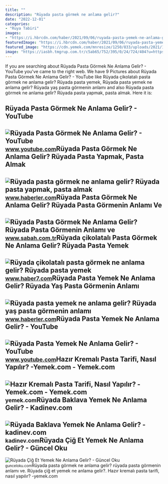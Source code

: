 ```yaml
---
title: ""
description: "Rüyada pasta görmek ne anlama gelir?"
date: "2022-12-01"
categories:
- "Ruya Tabiri"
images:
- "https://i.hbrcdn.com/haber/2021/09/06/ruyada-pasta-yemek-ne-anlama-gelir-ruyada-yas-14377821_2831_amp.jpg"
featuredImage: "https://i.hbrcdn.com/haber/2021/09/06/ruyada-pasta-yemek-ne-anlama-gelir-ruyada-yas-14377821_2831_amp.jpg"
featured_image: "https://cdn.yemek.com/mnresize/1250/833/uploads/2021/10/hazir-kremali-pasta-kubra.jpg"
image: "https://iasbh.tmgrup.com.tr/c5ab65/752/395/0/24/724/404?u=https://isbh.tmgrup.com.tr/sbh/2021/08/18/ruyada-pasta-gormek-ne-anlama-gelir-ruyada-pasta-yemek-anlami-nedir-1629290097835.jpg"
---
```


If you are searching about Rüyada Pasta Görmek Ne Anlama Gelir? - YouTube you've came to the right web. We have 9 Pictures about Rüyada Pasta Görmek Ne Anlama Gelir? - YouTube like Rüyada çikolatalı pasta görmek ne anlama gelir? Rüyada pasta yemek, Rüyada pasta yemek ne anlama gelir? Rüyada yaş pasta görmenin anlamı and also Rüyada pasta görmek ne anlama gelir? Rüyada pasta yapmak, pasta almak. Here it is:

Rüyada Pasta Görmek Ne Anlama Gelir? - YouTube
----------------------------------------------

 ![Rüyada Pasta Görmek Ne Anlama Gelir? - YouTube](https://i.ytimg.com/vi/7xSueeL3nMo/maxresdefault.jpg) <small>www.youtube.com</small>Rüyada Pasta Görmek Ne Anlama Gelir? Rüyada Pasta Yapmak, Pasta Almak
---------------------------------------------------------------------

 ![Rüyada pasta görmek ne anlama gelir? Rüyada pasta yapmak, pasta almak](https://i.hbrcdn.com/haber/2021/06/09/ruyada-pasta-gormek-ne-anlama-gelir-ruyada-pasta-14189685_7394_amp.jpg) <small>www.haberler.com</small>Rüyada Pasta Görmek Ne Anlama Gelir? Rüyada Pasta Görmenin Anlamı Ve
--------------------------------------------------------------------

 ![Rüyada Pasta Görmek Ne Anlama Gelir? Rüyada Pasta Görmenin Anlamı ve](https://iasbh.tmgrup.com.tr/c5ab65/752/395/0/24/724/404?u=https://isbh.tmgrup.com.tr/sbh/2021/08/18/ruyada-pasta-gormek-ne-anlama-gelir-ruyada-pasta-yemek-anlami-nedir-1629290097835.jpg) <small>www.sabah.com.tr</small>Rüyada çikolatalı Pasta Görmek Ne Anlama Gelir? Rüyada Pasta Yemek
------------------------------------------------------------------

 ![Rüyada çikolatalı pasta görmek ne anlama gelir? Rüyada pasta yemek](https://i20.haber7.net/resize/1280x720/haber/haber7/photos/2021/45/ruyada_yas_pasta_gormek_ne_anlama_gelir_ruyada_pasta_yapmak_hayirli_midir_1636719583_6334.jpg) <small>www.haber7.com</small>Rüyada Pasta Yemek Ne Anlama Gelir? Rüyada Yaş Pasta Görmenin Anlamı
--------------------------------------------------------------------

 ![Rüyada pasta yemek ne anlama gelir? Rüyada yaş pasta görmenin anlamı](https://i.hbrcdn.com/haber/2021/09/06/ruyada-pasta-yemek-ne-anlama-gelir-ruyada-yas-14377821_2831_amp.jpg) <small>www.haberler.com</small>Rüyada Pasta Yemek Ne Anlama Gelir? - YouTube
---------------------------------------------

 ![Rüyada Pasta Yemek Ne Anlama Gelir? - YouTube](https://i.ytimg.com/vi/7dLVD4rvOA8/maxresdefault.jpg) <small>www.youtube.com</small>Hazır Kremalı Pasta Tarifi, Nasıl Yapılır? -Yemek.com - Yemek.com
-----------------------------------------------------------------

 ![Hazır Kremalı Pasta Tarifi, Nasıl Yapılır? -Yemek.com - Yemek.com](https://cdn.yemek.com/mnresize/1250/833/uploads/2021/10/hazir-kremali-pasta-kubra.jpg) <small>yemek.com</small>Rüyada Baklava Yemek Ne Anlama Gelir? - Kadinev.com
---------------------------------------------------

 ![Rüyada Baklava Yemek Ne Anlama Gelir? - kadinev.com](https://kadinev.com/wp-content/uploads/2021/02/ruyada-baklava-yemek-ne-anlama-gelir.jpg) <small>kadinev.com</small>Rüyada Çiğ Et Yemek Ne Anlama Gelir? - Güncel Oku
-------------------------------------------------

 ![Rüyada Çiğ Et Yemek Ne Anlama Gelir? - Güncel Oku](https://gunceloku.com/uploads/ruyada-cig-et-yemek-ne-anlama-gelir-629f245cad292.jpg) <small>gunceloku.com</small>Rüyada pasta görmek ne anlama gelir? rüyada pasta görmenin anlamı ve. Rüyada çiğ et yemek ne anlama gelir?. Hazır kremalı pasta tarifi, nasıl yapılır? -yemek.com
